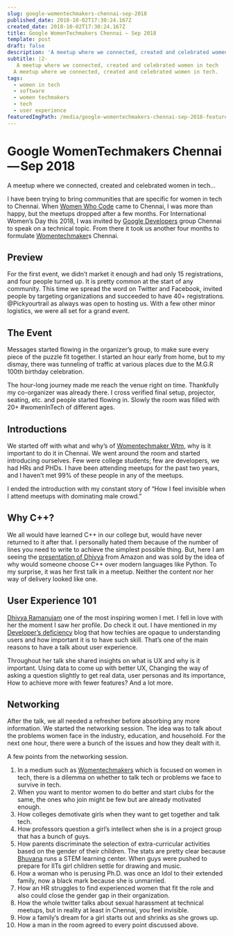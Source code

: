 ```yaml
---
slug: google-womentechmakers-chennai-sep-2018
published_date: 2018-10-02T17:30:24.167Z
created_date: 2018-10-02T17:30:24.167Z
title: Google WomenTechmakers Chennai — Sep 2018
template: post
draft: false
description: 'A meetup where we connected, created and celebrated women in tech.'
subtitle: |2-
   A meetup where we connected, created and celebrated women in tech
  A meetup where we connected, created and celebrated women in tech. 
tags:
  - women in tech
  - software
  - women techmakers
  - tech
  - user experience
featuredImgPath: /media/google-womentechmakers-chennai-sep-2018-featured.png
---
```

# Google WomenTechmakers Chennai — Sep 2018

A meetup where we connected, created and celebrated women in tech…

I have been trying to bring communities that are specific for women in tech to Chennai. When [Women Who Code](https://medium.com/u/f05962335e24) came to Chennai, I was more than happy, but the meetups dropped after a few months. For International Women’s Day this 2018, I was invited by [Google Developers](https://medium.com/u/991272e72e68) group Chennai to speak on a technical topic. From there it took us another four months to formulate [Womentechmaker](https://medium.com/u/d21cf873a5ed)s Chennai.

## Preview

For the first event, we didn’t market it enough and had only 15 registrations, and four people turned up. It is pretty common at the start of any community. This time we spread the word on Twitter and Facebook, invited people by targeting organizations and succeeded to have 40+ registrations. @Pickyourtrail as always was open to hosting us. With a few other minor logistics, we were all set for a grand event.

## The Event

Messages started flowing in the organizer’s group, to make sure every piece of the puzzle fit together. I started an hour early from home, but to my dismay, there was tunneling of traffic at various places due to the M.G.R 100th birthday celebration.

The hour-long journey made me reach the venue right on time. Thankfully my co-organizer was already there. I cross verified final setup, projector, seating, etc. and people started flowing in. Slowly the room was filled with 20+ #womenInTech of different ages.

## Introductions

We started off with what and why’s of [Womentechmaker Wtm](https://medium.com/u/d21cf873a5ed), why is it important to do it in Chennai. We went around the room and started introducing ourselves. Few were college students; few are developers, we had HRs and PHDs. I have been attending meetups for the past two years, and I haven’t met 99% of these people in any of the meetups.

I ended the introduction with my constant story of “How I feel invisible when I attend meetups with dominating male crowd.”

## Why C++?

We all would have learned C++ in our college but, would have never returned to it after that. I personally hated them because of the number of lines you need to write to achieve the simplest possible thing. But, here I am seeing the [presentation of Dhivya](https://drive.google.com/file/d/1zaEFAbKcGli4df49igfQ4xr371ruumVr/view?usp=sharing) from Amazon and was sold by the idea of why would someone choose C++ over modern languages like Python. To my surprise, it was her first talk in a meetup. Neither the content nor her way of delivery looked like one.

## User Experience 101

[Dhivya Ramanujam](https://medium.com/u/561978c11695) one of the most inspiring women I met. I fell in love with her the moment I saw her profile. Do check it out. I have mentioned in my [Developer’s deficiency](https://medium.com/bhavaniravi/developers-deficiency-a238eebbd73c) blog that how techies are opaque to understanding users and how important it is to have such skill. That’s one of the main reasons to have a talk about user experience.

Throughout her talk she shared insights on what is UX and why is it important. Using data to come up with better UX, Changing the way of asking a question slightly to get real data, user personas and its importance, How to achieve more with fewer features? And a lot more.

## Networking

After the talk, we all needed a refresher before absorbing any more information. We started the networking session. The idea was to talk about the problems women face in the industry, education, and household. For the next one hour, there were a bunch of the issues and how they dealt with it.

A few points from the networking session.

1.  In a medium such as [Womentechmakers](https://medium.com/u/d21cf873a5ed) which is focused on women in tech, there is a dilemma on whether to talk tech or problems we face to survive in tech.
2.  When you want to mentor women to do better and start clubs for the same, the ones who join might be few but are already motivated enough.
3.  How colleges demotivate girls when they want to get together and talk tech.
4.  How professors question a girl’s intellect when she is in a project group that has a bunch of guys.
5.  How parents discriminate the selection of extra-curricular activities based on the gender of their children. The stats are pretty clear because [Bhuvana](https://medium.com/u/89eb66788e77) runs a STEM learning center. When guys were pushed to prepare for IITs girl children settle for drawing and music.
6.  How a woman who is perusing Ph.D. was once an Idol to their extended family, now a black mark because she is unmarried.
7.  How an HR struggles to find experienced women that fit the role and also could close the gender gap in their organization.
8.  How the whole twitter talks about sexual harassment at technical meetups, but in reality at least in Chennai, you feel invisible.
9.  How a family’s dream for a girl starts out and shrinks as she grows up.
10.  How a man in the room agreed to every point discussed above.


